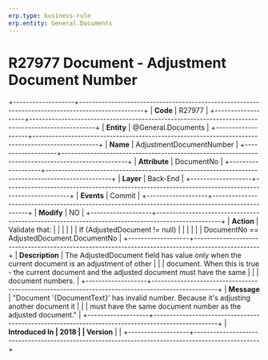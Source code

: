```yaml
---
erp.type: business-rule
erp.entity: General.Documents
---
```


# R27977 Document - Adjustment Document Number
+-------------------+--------------------------------------------------------------------------------------------------+
| **Code**          | R27977                                                                                           |
+-------------------+--------------------------------------------------------------------------------------------------+
| **Entity**        | @General.Documents                                                                                         |
+-------------------+--------------------------------------------------------------------------------------------------+
| **Name**          | AdjustmentDocumentNumber                                                                         |
+-------------------+--------------------------------------------------------------------------------------------------+
| **Attribute**     | DocumentNo                                                                                       |
+-------------------+--------------------------------------------------------------------------------------------------+
| **Layer**         | Back-End                                                                                         |
+-------------------+--------------------------------------------------------------------------------------------------+
| **Events**        | Commit                                                                                           |
+-------------------+--------------------------------------------------------------------------------------------------+
| **Modify**        | NO                                                                                               |
+-------------------+--------------------------------------------------------------------------------------------------+
| **Action**        | Validate that:                                                                                   |
|                   |                                                                                                  |
|                   | If (AdjustedDocument != null)                                                                    |
|                   |                                                                                                  |
|                   | DocumentNo == AdjustedDocument.DocumentNo                                                        |
+-------------------+--------------------------------------------------------------------------------------------------+
| **Description**   | The AdjustedDocument field has value only when the current document is an adjustment of other    |
|                   | document. When this is true - the current document and the adjusted document must have the same  |
|                   | document numbers.                                                                                |
+-------------------+--------------------------------------------------------------------------------------------------+
| **Message**       | \"Document \'{DocumentText}\' has invalid number. Because it\'s adjusting another document it    |
|                   | must have the same document number as the adjusted document.\"                                   |
+-------------------+--------------------------------------------------------------------------------------------------+
| **Introduced In   | 2018                                                                                             |
| Version**         |                                                                                                  |
+-------------------+--------------------------------------------------------------------------------------------------+

  

  

  
